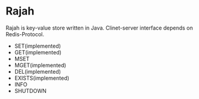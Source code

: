 Rajah
======

Rajah is key-value store written in Java. Clinet-server interface depends on Redis-Protocol.
- SET(implemented)
- GET(implemented)
- MSET
- MGET(implemented)
- DEL(implemented)
- EXISTS(implemented)
- INFO
- SHUTDOWN